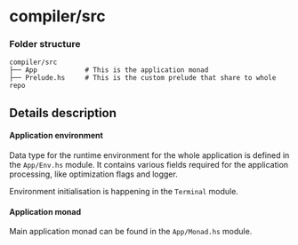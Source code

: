 # compiler/src

### Folder structure

```
compiler/src
├── App            # This is the application monad
├── Prelude.hs     # This is the custom prelude that share to whole repo
```

## Details description

#### Application environment

Data type for the runtime environment for the whole application is defined in the `App/Env.hs` module.
It contains various fields required for the application processing, like optimization flags and logger.

Environment initialisation is happening in the `Terminal` module.

#### Application monad

Main application monad can be found in the `App/Monad.hs` module.
